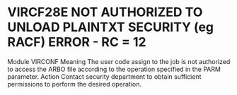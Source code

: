 # VIRCF28E NOT AUTHORIZED TO UNLOAD PLAINTXT SECURITY (eg RACF) ERROR - RC = 12
Module
    VIRCONF
Meaning
    The user code assign to the job is not authorized to access the ARBO file according to the operation specified in the PARM parameter.
Action
    Contact security department to obtain sufficient permissions to perform the desired operation.
